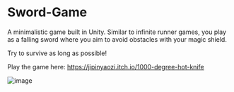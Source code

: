 # Sword-Game

A minimalistic game built in Unity. Similar to infinite runner games, you play as a falling sword where you aim to avoid obstacles with your magic shield.

Try to survive as long as possible!

Play the game here: https://jipinyaozi.itch.io/1000-degree-hot-knife

![image](https://github.com/ac8736/Sword-Game/assets/87680132/4c205eb3-ba61-4065-802c-db5f1a3f6cc7)
